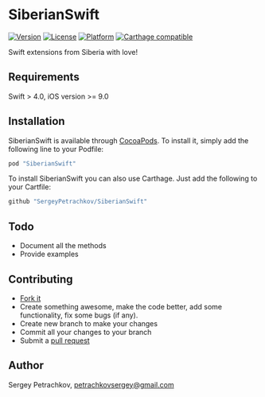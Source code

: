 # SiberianSwift

[](https://i.imgur.com/Bs9id4r.png)

[![Version](https://img.shields.io/cocoapods/v/SiberianSwift.svg?style=flat)](http://cocoapods.org/pods/SiberianSwift)
[![License](https://img.shields.io/cocoapods/l/SiberianSwift.svg?style=flat)](http://cocoapods.org/pods/SiberianSwift)
[![Platform](https://img.shields.io/cocoapods/p/SiberianSwift.svg?style=flat)](http://cocoapods.org/pods/SiberianSwift)
[![Carthage compatible](https://img.shields.io/badge/Carthage-compatible-4BC51D.svg?style=flat)](https://github.com/SergeyPetrachkov/SiberianSwift)

Swift extensions from Siberia with love!

## Requirements

Swift > 4.0, iOS version >= 9.0

## Installation

SiberianSwift is available through [CocoaPods](http://cocoapods.org). To install
it, simply add the following line to your Podfile:

```ruby
pod "SiberianSwift"
```

To install SiberianSwift you can also use Carthage. Just add the following to your Cartfile:

```ruby
github "SergeyPetrachkov/SiberianSwift"
```

## Todo

* Document all the methods
* Provide examples

## Contributing

* [Fork it](http://help.github.com/forking/)
* Create something awesome, make the code better, add some functionality, fix some bugs (if any).
* Create new branch to make your changes
* Commit all your changes to your branch
* Submit a [pull request](http://help.github.com/pull-requests/)

## Author

Sergey Petrachkov, petrachkovsergey@gmail.com

